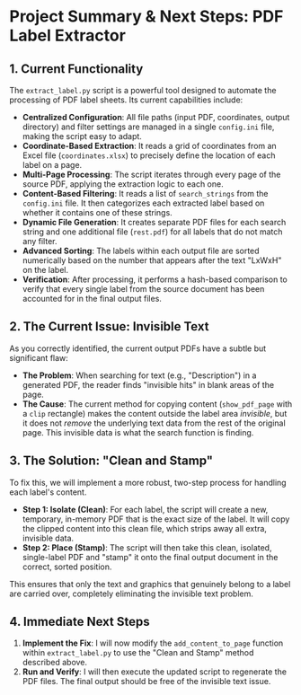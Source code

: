 # Project Summary & Next Steps: PDF Label Extractor

## 1. Current Functionality

The `extract_label.py` script is a powerful tool designed to automate the processing of PDF label sheets. Its current capabilities include:

- **Centralized Configuration**: All file paths (input PDF, coordinates, output directory) and filter settings are managed in a single `config.ini` file, making the script easy to adapt.
- **Coordinate-Based Extraction**: It reads a grid of coordinates from an Excel file (`coordinates.xlsx`) to precisely define the location of each label on a page.
- **Multi-Page Processing**: The script iterates through every page of the source PDF, applying the extraction logic to each one.
- **Content-Based Filtering**: It reads a list of `search_strings` from the `config.ini` file. It then categorizes each extracted label based on whether it contains one of these strings.
- **Dynamic File Generation**: It creates separate PDF files for each search string and one additional file (`rest.pdf`) for all labels that do not match any filter.
- **Advanced Sorting**: The labels within each output file are sorted numerically based on the number that appears after the text "LxWxH" on the label.
- **Verification**: After processing, it performs a hash-based comparison to verify that every single label from the source document has been accounted for in the final output files.

## 2. The Current Issue: Invisible Text

As you correctly identified, the current output PDFs have a subtle but significant flaw:

- **The Problem**: When searching for text (e.g., "Description") in a generated PDF, the reader finds "invisible hits" in blank areas of the page.
- **The Cause**: The current method for copying content (`show_pdf_page` with a `clip` rectangle) makes the content outside the label area *invisible*, but it does not *remove* the underlying text data from the rest of the original page. This invisible data is what the search function is finding.

## 3. The Solution: "Clean and Stamp"

To fix this, we will implement a more robust, two-step process for handling each label's content.

- **Step 1: Isolate (Clean)**: For each label, the script will create a new, temporary, in-memory PDF that is the exact size of the label. It will copy the clipped content into this clean file, which strips away all extra, invisible data.
- **Step 2: Place (Stamp)**: The script will then take this clean, isolated, single-label PDF and "stamp" it onto the final output document in the correct, sorted position.

This ensures that only the text and graphics that genuinely belong to a label are carried over, completely eliminating the invisible text problem.

## 4. Immediate Next Steps

1.  **Implement the Fix**: I will now modify the `add_content_to_page` function within `extract_label.py` to use the "Clean and Stamp" method described above.
2.  **Run and Verify**: I will then execute the updated script to regenerate the PDF files. The final output should be free of the invisible text issue.